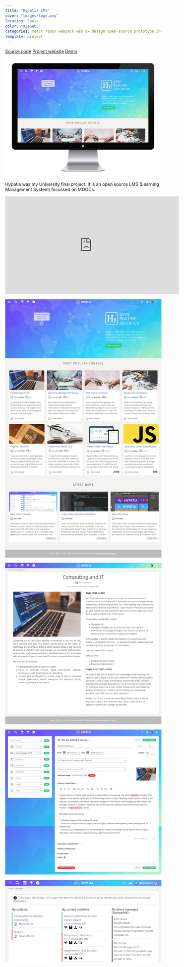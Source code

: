 ```yaml
---
title: "Hypatia LMS"
cover: "images/logo.png"
location: Spain
color: "#2a6eb5"
categories: react redux webpack web ux design open-source prototype inverted
template: project
---
```


<p class="align-center">
<a class="btn" href="https://github.com/gazpachu/hypatia" target="_blank">Source code</a>
<a class="btn" href="https://gazpachu.github.io/hypatia/" target="_blank">Project website</a>
<a class="btn" href="https://hypatia-8d923.firebaseapp.com/" target="_blank">Demo</a>
</p>

![](./images/1.jpg)

Hypatia was my University final project. It is an open source LMS (Learning Management System) focussed on MOOCs.

<iframe width="560" height="315" src="https://www.youtube.com/embed/YlZpcrvJcbs" frameborder="0" allow="accelerometer; autoplay; encrypted-media; gyroscope; picture-in-picture" allowfullscreen></iframe>

![](./images/2.jpg)

![](./images/3.jpg)

![](./images/4.jpg)

![](./images/dashboard.jpg)

